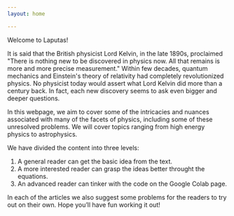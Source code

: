 ```yaml
---
layout: home

---
```


Welcome to Laputas!

It is said that the British physicist Lord Kelvin, in the late 1890s, 
proclaimed "There is nothing new to be discovered in physics now. 
All that remains is more and more precise measurement."
Within few decades, quantum mechanics and Einstein's theory of relativity 
had completely revolutionized physics. No physicist today would assert what
Lord Kelvin did more than a century back. In fact, each new discovery seems 
to ask even bigger and deeper questions. 

In this webpage, we aim to cover some of the intricacies and nuances 
associated with many of the facets of physics, 
including some of these unresolved problems. We will cover topics
ranging from high energy physics to astrophysics. 

We have divided the content into three levels:

1. A general reader can get the basic idea from the text.
2. A more interested reader can grasp the ideas better throught the equations.
3. An advanced reader can tinker with the code on the Google Colab page.

In each of the articles we also suggest some problems for the readers to try out on their own.
Hope you’ll have fun working it out!
